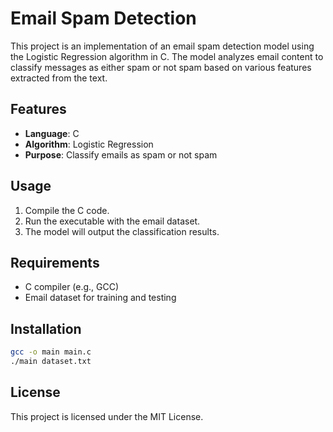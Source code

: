 # Email Spam Detection

This project is an implementation of an email spam detection model using the Logistic Regression algorithm in C. The model analyzes email content to classify messages as either spam or not spam based on various features extracted from the text.

## Features

- **Language**: C
- **Algorithm**: Logistic Regression
- **Purpose**: Classify emails as spam or not spam

## Usage

1. Compile the C code.
2. Run the executable with the email dataset.
3. The model will output the classification results.

## Requirements

- C compiler (e.g., GCC)
- Email dataset for training and testing

## Installation

```sh
gcc -o main main.c
./main dataset.txt
```

## License

This project is licensed under the MIT License.